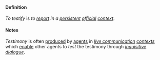 #### Definition

*To testify* is *to [report](https://github.com/gcassel/Modular-Organization-Terminology/blob/master/terms/report.md) in a [persistent](https://github.com/gcassel/Modular-Organization-Terminology/blob/master/terms/persist.md) [official](https://github.com/gcassel/Modular-Organization-Terminology/blob/master/terms/official.md) [context](https://github.com/gcassel/Modular-Organization-Terminology/blob/master/terms/context.md)*.
	
#### Notes

*Testimony* is often [produced](https://github.com/gcassel/Modular-Organization-Terminology/blob/master/terms/produce.md) by [agents](https://github.com/gcassel/Modular-Organization-Terminology/blob/master/terms/agent.md) in *[live communication](https://github.com/gcassel/Modular-Organization-Terminology/blob/master/terms/live-communication.md) [contexts](https://github.com/gcassel/Modular-Organization-Terminology/blob/master/terms/context.md)* which [enable](https://github.com/gcassel/Modular-Organization-Terminology/blob/master/terms/enable.md) other agents to *test* the testimony through *[inquisitive](https://github.com/gcassel/Modular-Organization-Terminology/blob/master/terms/ask.md) [dialogue](https://github.com/gcassel/Modular-Organization-Terminology/blob/master/terms/dialogue.md)*.
